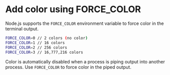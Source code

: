 # Add color using FORCE_COLOR

Node.js supports the `FORCE_COLOR` environment variable to force color in the terminal output.

```bash
FORCE_COLOR=0 // 2 colors (no color)
FORCE_COLOR=1 // 16 colors
FORCE_COLOR=2 // 256 colors
FORCE_COLOR=3 // 16,777,216 colors
```

Color is automatically disabled when a process is piping output into another process. Use `FORCE_COLOR` to force color in the piped output.
